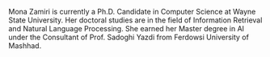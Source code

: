 Mona Zamiri is currently a Ph.D. Candidate in Computer Science at Wayne State University. Her doctoral studies are in the field of Information Retrieval and Natural Language Processing. She earned her Master degree in AI under the Consultant of Prof. Sadoghi Yazdi from Ferdowsi University of Mashhad.
